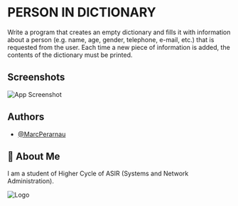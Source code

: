 
# PERSON IN DICTIONARY
Write a program that creates an empty dictionary and fills it with information about a person (e.g. name, age, gender, telephone, e-mail, etc.) that is requested from the user. Each time a new piece of information is added, the contents of the dictionary must be printed.

## Screenshots

![App Screenshot](https://github.com/MarcPerarnau/PYTHON/assets/151735878/09fb61fa-05e0-40aa-820b-18539b56c23e)



## Authors

- [@MarcPerarnau](https://github.com/MarcPerarnau)


## 🚀 About Me
I am a student of Higher Cycle of ASIR (Systems and Network Administration).


![Logo](https://github.com/MarcPerarnau/MV/assets/151735878/dbd36d50-971f-4147-8b66-0c489954895e)

